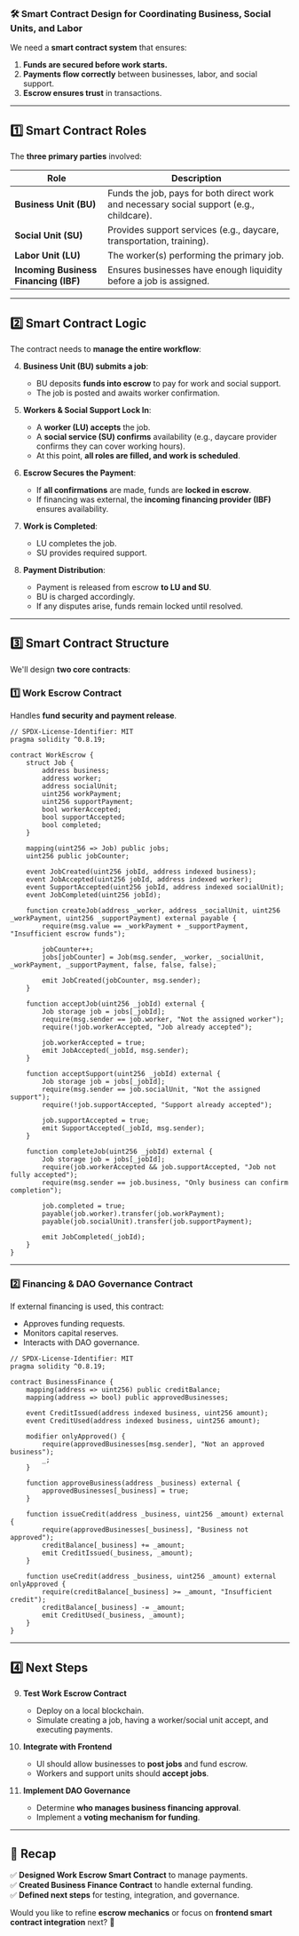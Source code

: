 ### **🛠 Smart Contract Design for Coordinating Business, Social Units, and Labor**

We need a **smart contract system** that ensures:

1. **Funds are secured before work starts.**
2. **Payments flow correctly** between businesses, labor, and social support.
3. **Escrow ensures trust** in transactions.

---

## **1️⃣ Smart Contract Roles**

The **three primary parties** involved:

|**Role**|**Description**|
|---|---|
|**Business Unit (BU)**|Funds the job, pays for both direct work and necessary social support (e.g., childcare).|
|**Social Unit (SU)**|Provides support services (e.g., daycare, transportation, training).|
|**Labor Unit (LU)**|The worker(s) performing the primary job.|
|**Incoming Business Financing (IBF)**|Ensures businesses have enough liquidity before a job is assigned.|

---

## **2️⃣ Smart Contract Logic**

The contract needs to **manage the entire workflow**:

4. **Business Unit (BU) submits a job**:
    
    - BU deposits **funds into escrow** to pay for work and social support.
    - The job is posted and awaits worker confirmation.
5. **Workers & Social Support Lock In**:
    
    - A **worker (LU) accepts** the job.
    - A **social service (SU) confirms** availability (e.g., daycare provider confirms they can cover working hours).
    - At this point, **all roles are filled, and work is scheduled**.
6. **Escrow Secures the Payment**:
    
    - If **all confirmations** are made, funds are **locked in escrow**.
    - If financing was external, the **incoming financing provider (IBF)** ensures availability.
7. **Work is Completed**:
    
    - LU completes the job.
    - SU provides required support.
8. **Payment Distribution**:
    
    - Payment is released from escrow **to LU and SU**.
    - BU is charged accordingly.
    - If any disputes arise, funds remain locked until resolved.

---

## **3️⃣ Smart Contract Structure**

We'll design **two core contracts**:

### **1️⃣ Work Escrow Contract**

Handles **fund security and payment release**.

```solidity
// SPDX-License-Identifier: MIT
pragma solidity ^0.8.19;

contract WorkEscrow {
    struct Job {
        address business;
        address worker;
        address socialUnit;
        uint256 workPayment;
        uint256 supportPayment;
        bool workerAccepted;
        bool supportAccepted;
        bool completed;
    }

    mapping(uint256 => Job) public jobs;
    uint256 public jobCounter;

    event JobCreated(uint256 jobId, address indexed business);
    event JobAccepted(uint256 jobId, address indexed worker);
    event SupportAccepted(uint256 jobId, address indexed socialUnit);
    event JobCompleted(uint256 jobId);

    function createJob(address _worker, address _socialUnit, uint256 _workPayment, uint256 _supportPayment) external payable {
        require(msg.value == _workPayment + _supportPayment, "Insufficient escrow funds");

        jobCounter++;
        jobs[jobCounter] = Job(msg.sender, _worker, _socialUnit, _workPayment, _supportPayment, false, false, false);

        emit JobCreated(jobCounter, msg.sender);
    }

    function acceptJob(uint256 _jobId) external {
        Job storage job = jobs[_jobId];
        require(msg.sender == job.worker, "Not the assigned worker");
        require(!job.workerAccepted, "Job already accepted");

        job.workerAccepted = true;
        emit JobAccepted(_jobId, msg.sender);
    }

    function acceptSupport(uint256 _jobId) external {
        Job storage job = jobs[_jobId];
        require(msg.sender == job.socialUnit, "Not the assigned support");
        require(!job.supportAccepted, "Support already accepted");

        job.supportAccepted = true;
        emit SupportAccepted(_jobId, msg.sender);
    }

    function completeJob(uint256 _jobId) external {
        Job storage job = jobs[_jobId];
        require(job.workerAccepted && job.supportAccepted, "Job not fully accepted");
        require(msg.sender == job.business, "Only business can confirm completion");

        job.completed = true;
        payable(job.worker).transfer(job.workPayment);
        payable(job.socialUnit).transfer(job.supportPayment);

        emit JobCompleted(_jobId);
    }
}
```

---

### **2️⃣ Financing & DAO Governance Contract**

If external financing is used, this contract:

- Approves funding requests.
- Monitors capital reserves.
- Interacts with DAO governance.

```solidity
// SPDX-License-Identifier: MIT
pragma solidity ^0.8.19;

contract BusinessFinance {
    mapping(address => uint256) public creditBalance;
    mapping(address => bool) public approvedBusinesses;

    event CreditIssued(address indexed business, uint256 amount);
    event CreditUsed(address indexed business, uint256 amount);

    modifier onlyApproved() {
        require(approvedBusinesses[msg.sender], "Not an approved business");
        _;
    }

    function approveBusiness(address _business) external {
        approvedBusinesses[_business] = true;
    }

    function issueCredit(address _business, uint256 _amount) external {
        require(approvedBusinesses[_business], "Business not approved");
        creditBalance[_business] += _amount;
        emit CreditIssued(_business, _amount);
    }

    function useCredit(address _business, uint256 _amount) external onlyApproved {
        require(creditBalance[_business] >= _amount, "Insufficient credit");
        creditBalance[_business] -= _amount;
        emit CreditUsed(_business, _amount);
    }
}
```

---

## **4️⃣ Next Steps**

9. **Test Work Escrow Contract**
    
    - Deploy on a local blockchain.
    - Simulate creating a job, having a worker/social unit accept, and executing payments.
10. **Integrate with Frontend**
    
    - UI should allow businesses to **post jobs** and fund escrow.
    - Workers and support units should **accept jobs**.
11. **Implement DAO Governance**
    
    - Determine **who manages business financing approval**.
    - Implement a **voting mechanism for funding**.

---

## **🔹 Recap**

✅ **Designed Work Escrow Smart Contract** to manage payments.  
✅ **Created Business Finance Contract** to handle external funding.  
✅ **Defined next steps** for testing, integration, and governance.

Would you like to refine **escrow mechanics** or focus on **frontend smart contract integration** next? 🚀